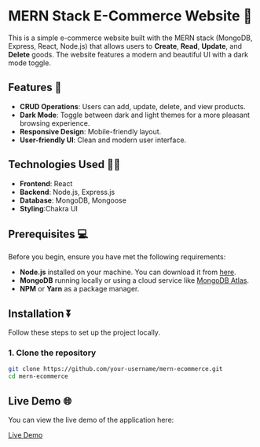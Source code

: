 # MERN Stack E-Commerce Website 🚀

This is a simple e-commerce website built with the MERN stack (MongoDB, Express, React, Node.js) that allows users to **Create**, **Read**, **Update**, and **Delete** goods. The website features a modern and beautiful UI with a dark mode toggle.

## Features 🔮

- **CRUD Operations**: Users can add, update, delete, and view products.
- **Dark Mode**: Toggle between dark and light themes for a more pleasant browsing experience.
- **Responsive Design**: Mobile-friendly layout.
- **User-friendly UI**: Clean and modern user interface.

## Technologies Used 👨‍💻

- **Frontend**: React
- **Backend**: Node.js, Express.js
- **Database**: MongoDB, Mongoose
- **Styling**:Chakra UI

## Prerequisites 💻

Before you begin, ensure you have met the following requirements:

- **Node.js** installed on your machine. You can download it from [here](https://nodejs.org/).
- **MongoDB** running locally or using a cloud service like [MongoDB Atlas](https://www.mongodb.com/cloud/atlas).
- **NPM** or **Yarn** as a package manager.

## Installation ⏬

Follow these steps to set up the project locally.

### 1. Clone the repository

```bash
git clone https://github.com/your-username/mern-ecommerce.git
cd mern-ecommerce
```
## Live Demo 🌐

You can view the live demo of the application here:

[Live Demo](https://mern-stack-e-commerce-app-10.onrender.com/)
